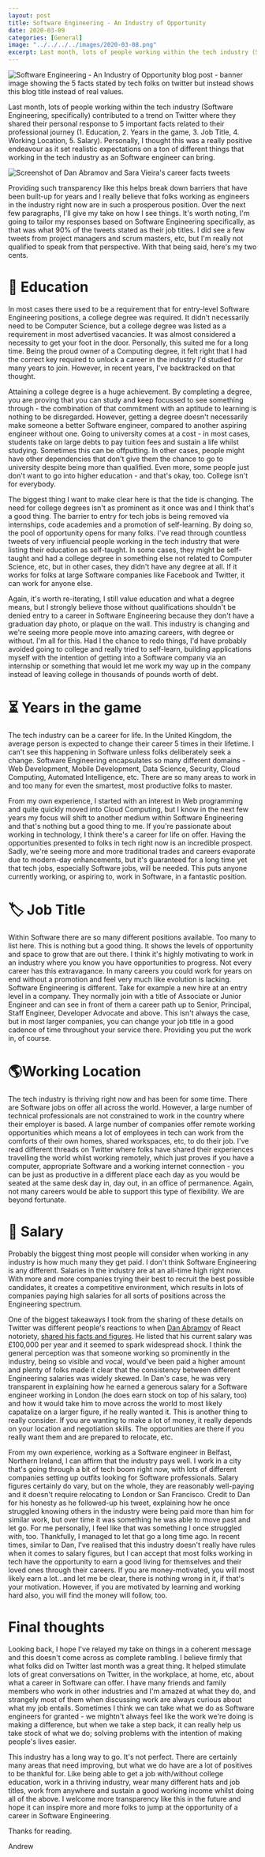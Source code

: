 ```yaml
---
layout: post
title: Software Engineering - An Industry of Opportunity
date: 2020-03-09
categories: [General]
image: "../../../../images/2020-03-08.png"
excerpt: Last month, lots of people working within the tech industry (Software Engineering, specifically) contributed to a trend on Twitter where they shared their personal response to 5 important facts related to their professional journey (1. Education, 2. Years in the game, 3. Job Title, 4. Working Location, 5. Salary). Personally, I thought this was a really positive endeavour as it set realistic expectations on a ton of different things that working in the tech industry as an Software engineer can bring.
---
```


![Software Engineering - An Industry of Opportunity blog post - banner image showing the 5 facts stated by tech folks on twitter but instead shows this blog title instead of real values.](../../../../images/2020-03-08.png "Software Engineering - An Industry of Opportunity blog post - banner image showing the 5 facts stated by tech folks on twitter but instead shows this blog title instead of real values.")

Last month, lots of people working within the tech industry (Software Engineering, specifically) contributed to a trend on Twitter where they shared their personal response to 5 important facts related to their professional journey (1. Education, 2. Years in the game, 3. Job Title, 4. Working Location, 5. Salary). Personally, I thought this was a really positive endeavour as it set realistic expectations on a ton of different things that working in the tech industry as an Software engineer can bring.

![Screenshot of Dan Abramov and Sara Vieira's career facts tweets](../../../../images/2020-03-08-img1.png "Screenshot of Dan Abramov and Sara Vieira's career facts tweets")

Providing such transparency like this helps break down barriers that have been built-up for years and I really believe that folks working as engineers in the industry right now are in such a prosperous position. Over the next few paragraphs, I'll give my take on how I see things. It's worth noting, I'm going to tailor my responses based on Software Engineering specifically, as that was what 90% of the tweets stated as their job titles. I did see a few tweets from project managers and scrum masters, etc, but I'm really not qualified to speak from that perspective. With that being said, here's my two cents.

# 🏫 Education
In most cases there used to be a requirement that for entry-level Software Engineering positions, a college degree was required. It didn't necessarily need to be Computer Science, but a college degree was listed as a requirement in most advertised vacancies. It was almost considered a necessity to get your foot in the door. Personally, this suited me for a long time. Being the proud owner of a Computing degree, it felt right that I had the correct key required to unlock a career in the industry I'd studied for many years to join. However, in recent years, I've backtracked on that thought. 

Attaining a college degree is a huge achievement. By completing a degree, you are proving that you can study and keep focussed to see something through - the combination of that commitment with an aptitude to learning is nothing to be disregarded. However, getting a degree doesn't necessarily make someone a better Software engineer, compared to another aspiring engineer without one. Going to university comes at a cost - in most cases, students take on large debts to pay tuition fees and sustain a life whilst studying. Sometimes this can be offputting. In other cases, people might have other dependencies that don't give them the chance to go to university despite being more than qualified. Even more, some people just don't want to go into higher education - and that's okay, too. College isn't for everybody.

The biggest thing I want to make clear here is that the tide is changing. The need for college degrees isn't as prominent as it once was and I think that's a good thing. The barrier to entry for tech jobs is being removed via internships, code academies and a promotion of self-learning. By doing so, the pool of opportunity opens for many folks. I've read through countless tweets of very influencial people working in the tech industry that were listing their education as self-taught. In some cases, they might be self-taught and had a college degree in something else not related to Computer Science, etc, but in other cases, they didn't have any degree at all. If it works for folks at large Software companies like Facebook and Twitter, it can work for anyone else.

Again, it's worth re-iterating, I still value education and what a degree means, but I strongly believe those without qualifications shouldn't be denied entry to a career in Software Engineering because they don't have a graduation day photo, or plaque on the wall. This industry is changing and we're seeing more people move into amazing careers, with degree or without. I'm all for this. Had I the chance to redo things, I'd have probably avoided going to college and really tried to self-learn, building applications myself with the intention of getting into a Software company via an internship or something that would let me work my way up in the company instead of leaving college in thousands of pounds worth of debt.

# ⏳ Years in the game
The tech industry can be a career for life. In the United Kingdom, the average person is expected to change their career 5 times in their lifetime. I can't see this happening in Software unless folks deliberately seek a change. Software Engineering encapsulates so many different domains - Web Development, Mobile Development, Data Science, Security, Cloud Computing, Automated Intelligence, etc. There are so many areas to work in and too many for even the smartest, most productive folks to master.

From my own experience, I started with an interest in Web programming and quite quickly moved into Cloud Computing, but I know in the next few years my focus will shift to another medium within Software Engineering and that's nothing but a good thing to me. If you're passionate about working in technology, I think there's a career for life on offer. Having the opportunities presented to folks in tech right now is an incredible prospect. Sadly, we're seeing more and more traditional trades and careers evaporate due to modern-day enhancements, but it's guaranteed for a long time yet that tech jobs, especially Software jobs, will be needed. This puts anyone currently working, or aspiring to, work in Software, in a fantastic position.

# 🏷 Job Title
Within Software there are so many different positions available. Too many to list here. This is nothing but a good thing. It shows the levels of opportunity and space to grow that are out there. I think it's highly motivating to work in an industry where you know you have opportunities to progress. Not every career has this extravagance. In many careers you could work for years on end without a promotion and feel very much like evolution is lacking. Software Engineering is different. Take for example a new hire at an entry level in a company. They normally join with a title of Associate or Junior Engineer and can see in front of them a career path up to Senior, Principal, Staff Engineer, Developer Advocate and above. This isn't always the case, but in most larger companies, you can change your job title in a good cadence of time throughout your service there. Providing you put the work in, of course.

# 🌎Working Location
The tech industry is thriving right now and has been for some time. There are Software jobs on offer all across the world. However, a large number of technical professionals are not constrained to work in the country where their employer is based. A large number of companies offer remote working opportunities which means a lot of employees in tech can work from the comforts of their own homes, shared workspaces, etc, to do their job. I've read different threads on Twitter where folks have shared their experiences travelling the world whilst working remotely, which just proves if you have a computer, appropriate Software and a working internet connection - you can be just as productive in a different place each day as you would be seated at the same desk day in, day out, in an office of permanence. Again, not many careers would be able to support this type of flexibility. We are beyond fortunate.

# 💸 Salary
Probably the biggest thing most people will consider when working in any industry is how much many they get paid. I don't think Software Engineering is any different. Salaries in the industry are at an all-time high right now. With more and more companies trying their best to recruit the best possible candidates, it creates a competitive environment, which results in lots of companies paying high salaries for all sorts of positions across the Engineering spectrum.

One of the biggest takeaways I took from the sharing of these details on Twitter was different people's reactions to when [Dan Abramov](https://twitter.com/dan_abramov) of React notoriety, [shared his facts and figures](https://twitter.com/dan_abramov/status/1228454264915271683?s=20). He listed that his current salary was £100,000 per year and it seemed to spark widespread shock. I think the general perception was that someone working so prominently in the industry, being so visible and vocal, would've been paid a higher amount and plenty of folks made it clear that the consistency between different Engineering salaries was widely skewed. In Dan's case, he was very transparent in explaining how he earned a generous salary for a Software engineer working in London (he does earn stock on top of his salary, too) and how it would take him to move across the world to most likely capatalize on a larger figure, if he really wanted it. This is another thing to really consider. If you are wanting to make a lot of money, it really depends on your location and negotiation skills. The opportunities are there if you really want them and are prepared to relocate, etc.

From my own experience, working as a Software engineer in Belfast, Northern Ireland, I can affirm that the industry pays well. I work in a city that's going through a bit of tech boom right now, with lots of different companies setting up outfits looking for Software professionals. Salary figures certainly do vary, but on the whole, they are reasonably well-paying and it doesn't require relocating to London or San Francisco. Credit to Dan for his honesty as he followed-up his tweet, explaining how he once struggled knowing others in the industry were being paid more than him for similar work, but over time it was something he was able to move past and let go. For me personally, I feel like that was something I once struggled with, too. Thankfully, I managed to let that go a long time ago. In recent times, similar to Dan, I've realised that this industry doesn't really have rules when it comes to salary figures, but I can accept that most folks working in tech have the opportunity to earn a good living for themselves and their loved ones through their careers. If you are money-motivated, you will most likely earn a lot...and let me be clear, there is nothing wrong in it, if that's your motivation. However, if you are motivated by learning and working hard also, you will find the money will follow, too.

# Final thoughts
Looking back, I hope I've relayed my take on things in a coherent message and this doesn't come across as complete rambling. I believe firmly that what folks did on Twitter last month was a great thing. It helped stimulate lots of great conversations on Twitter, in the workplace, at home, etc, about what a career in Software can offer. I have many friends and family members who work in other industries and I'm amazed at what they do, and strangely most of them when discussing work are always curious about what my job entails. Sometimes I think we can take what we do as Software engineers for granted - we mightn't always feel like the work we're doing is making a difference, but when we take a step back, it can really help us take stock of what we do; solving problems with the intention of making people's lives easier. 

This industry has a long way to go. It's not perfect. There are certainly many areas that need improving, but what we do have are a lot of positives to be thankful for. Like being able to get a job with/without college education, work in a thriving industry, wear many different hats and job titles, work from anywhere and sustain a good working income whilst doing all of the above. I welcome more transparency like this in the future and hope it can inspire more and more folks to jump at the opportunity of a career in Software Engineering.

Thanks for reading.

Andrew